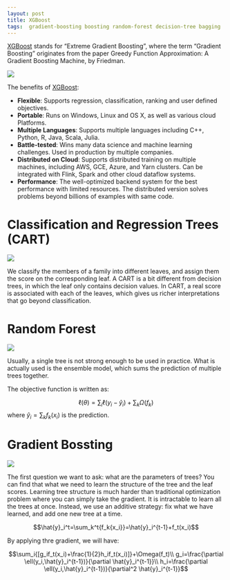 ```yaml
---
layout: post
title: XGBoost
tags:  gradient-boosting boosting random-forest decision-tree bagging
---
```


[XGBoost](https://xgboost.ai/) stands for “Extreme Gradient Boosting”, where the term “Gradient Boosting” originates from the paper Greedy Function Approximation: A Gradient Boosting Machine, by Friedman.

![](https://mmbiz.qpic.cn/mmbiz_jpg/UicQ7HgWiaUb1RANsQWXufzftJEJwJ7c1gquxpNgQRnLfGSvMqaUhgFJCZP308cA04WOrOHWUdhRcxJWb7FCLbmg/640?wx_fmt=jpeg)

The benefits of [XGBoost](https://xgboost.ai/):
- **Flexible**: Supports regression, classification, ranking and user defined objectives.
- **Portable**: Runs on Windows, Linux and OS X, as well as various cloud Platforms.
- **Multiple Languages**: Supports multiple languages including C++, Python, R, Java, Scala, Julia.
- **Battle-tested**: Wins many data science and machine learning challenges. Used in production by multiple companies.
- **Distributed on Cloud**: Supports distributed training on multiple machines, including AWS, GCE, Azure, and Yarn clusters. Can be integrated with Flink, Spark and other cloud dataflow systems.
- **Performance**: The well-optimized backend system for the best performance with limited resources. The distributed version solves problems beyond billions of examples with same code.

# Classification and Regression Trees (CART)

![](https://raw.githubusercontent.com/dmlc/web-data/master/xgboost/model/cart.png)

We classify the members of a family into different leaves, and assign them the score on the corresponding leaf. A CART is a bit different from decision trees, in which the leaf only contains decision values. In CART, a real score is associated with each of the leaves, which gives us richer interpretations that go beyond classification.

# Random Forest

![](https://raw.githubusercontent.com/dmlc/web-data/master/xgboost/model/twocart.png)

Usually, a single tree is not strong enough to be used in practice. What is actually used is the ensemble model, which sums the prediction of multiple trees together.

The objective function is written as:

$$\ell(\theta)=\sum_i{\ell(y_i - \hat{y}_i)+\sum_k{\Omega(f_k)}}$$
where $\hat{y}_i=\sum_k{f_k(x_i)}$ is the prediction.

# Gradient Bossting

![](https://raw.githubusercontent.com/dmlc/web-data/master/xgboost/model/struct_score.png)

The first question we want to ask: what are the parameters of trees? You can find that what we need to learn the structure of the tree and the leaf scores. Learning tree structure is much harder than traditional optimization problem where you can simply take the gradient. It is intractable to learn all the trees at once. Instead, we use an additive strategy: fix what we have learned, and add one new tree at a time.

$$\hat{y}_i^t=\sum_k^t{f_k{x_i}}=\hat{y}_i^{t-1}+f_t(x_i)$$

By applying thre gradient, we will have:

$$\sum_i{[g_if_t(x_i)+\frac{1}{2}h_if_t(x_i)]}+\Omega(f_t)\\
g_i=\frac{\partial \ell(y_i,\hat{y}_i^{t-1})}{\partial \hat{y}_i^{t-1}}\\
h_i=\frac{\partial \ell(y_i,\hat{y}_i^{t-1})}{\partial^2 \hat{y}_i^{t-1}}$$

